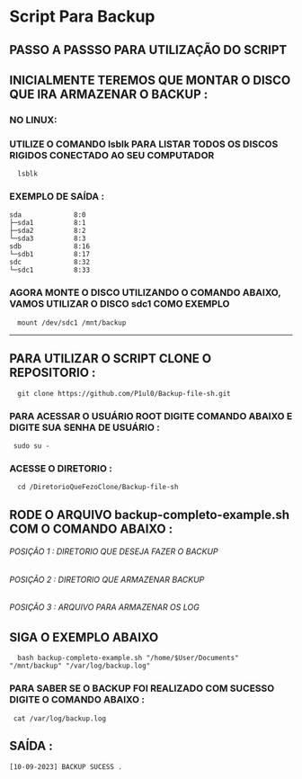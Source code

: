 # Script Para Backup

## PASSO A PASSSO PARA UTILIZAÇÃO DO SCRIPT 

## INICIALMENTE TEREMOS QUE MONTAR O DISCO QUE IRA ARMAZENAR O BACKUP :

### NO LINUX:

###  UTILIZE O COMANDO lsblk PARA LISTAR TODOS OS DISCOS RIGIDOS CONECTADO AO SEU COMPUTADOR 
```
  lsblk
```
### EXEMPLO DE SAÍDA :

```
sda             8:0    
├─sda1          8:1   
├─sda2          8:2   
└─sda3          8:3   
sdb             8:16   
└─sdb1          8:17  
sdc             8:32   
└─sdc1          8:33  

```
  

###  AGORA MONTE O DISCO UTILIZANDO O COMANDO ABAIXO, VAMOS UTILIZAR O DISCO sdc1 COMO EXEMPLO
  
```
  mount /dev/sdc1 /mnt/backup
```

-----------------------------------------------------------------------------------------------

## PARA UTILIZAR O SCRIPT CLONE O REPOSITORIO :
```
  git clone https://github.com/P1ul0/Backup-file-sh.git
```

### PARA ACESSAR O USUÁRIO ROOT DIGITE COMANDO ABAIXO E DIGITE SUA SENHA DE USUÁRIO : 

```
 sudo su -
```

### ACESSE O DIRETORIO :

```
  cd /DiretorioQueFezoClone/Backup-file-sh
```

## RODE O ARQUIVO backup-completo-example.sh COM O COMANDO ABAIXO :

###### POSIÇÃO 1 : DIRETORIO QUE DESEJA FAZER O BACKUP
###### POSIÇÃO 2 : DIRETORIO QUE ARMAZENAR BACKUP
###### POSIÇÃO 3 : ARQUIVO PARA ARMAZENAR OS LOG

## SIGA O EXEMPLO ABAIXO

```
  bash backup-completo-example.sh "/home/$User/Documents" "/mnt/backup" "/var/log/backup.log"
```

### PARA SABER SE O BACKUP FOI REALIZADO COM SUCESSO DIGITE O COMANDO ABAIXO :

```
 cat /var/log/backup.log
```

## SAÍDA  :

```
[10-09-2023] BACKUP SUCESS .
```










